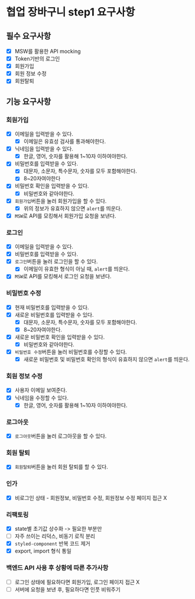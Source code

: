 # 협업 장바구니 step1 요구사항

## 필수 요구사항

- [x] MSW를 활용한 API mocking
- [x] Token기반의 로그인
- [x] 회원가입
- [x] 회원 정보 수정
- [x] 회원탈퇴

## 기능 요구사항

### 회원가입

- [x] 이메일을 입력받을 수 있다.
  - [x] 이메일은 유효성 검사를 통과해야한다.
- [x] 닉네임을 입력받을 수 있다.
  - [x] 한글, 영어, 숫자를 활용해 1~10자 이하여야한다.
- [x] 비밀번호를 입력받을 수 있다.
  - [x] 대문자, 소문자, 특수문자, 숫자를 모두 포함해야한다.
  - [x] 8~20자여야한다
- [x] 비밀번호 확인을 입력받을 수 있다.
  - [x] 비밀번호와 같아야한다.
- [x] `회원가입`버튼을 눌러 회원가입을 할 수 있다.
  - [x] 위의 정보가 유효하지 않으면 `alert`를 띄운다.
- [x] `MSW`로 API를 모킹해서 회원가입 요청을 보낸다.

### 로그인

- [x] 이메일을 입력받을 수 있다.
- [x] 비밀번호를 입력받을 수 있다.
- [x] `로그인`버튼을 눌러 로그인을 할 수 있다.
  - [x] 이메일이 유효한 형식이 아닐 때, `alert`를 띄운다.
- [x] `MSW`로 API를 모킹해서 로그인 요청을 보낸다.

### 비밀번호 수정

- [x] 현재 비밀번호를 입력받을 수 있다.
- [x] 새로운 비밀번호를 입력받을 수 있다.
  - [x] 대문자, 소문자, 특수문자, 숫자를 모두 포함해야한다.
  - [x] 8~20자여야한다.
- [x] 새로운 비밀번호 확인을 입력받을 수 있다.
  - [x] 비밀번호와 같아야한다.
- [x] `비밀번호 수정`버튼을 눌러 비밀번호를 수정할 수 있다.
  - [x] 새로운 비밀번호 및 비밀번호 확인의 형식이 유효하지 않으면 `alert`를 띄운다.

### 회원 정보 수정

- [x] 사용자 이메일 보여준다.
- [x] 닉네임을 수정할 수 있다.
  - [x] 한글, 영어, 숫자를 활용해 1~10자 이하여야한다.

### 로그아웃

- [x] `로그아웃`버튼을 눌러 로그아웃을 할 수 있다.

### 회원 탈퇴

- [x] `회원탈퇴`버튼을 눌러 회원 탈퇴를 할 수 있다.

### 인가

- [x] 비로그인 상태 - 회원정보, 비밀번호 수정, 회원정보 수정 페이지 접근 X

### 리팩토링

- [x] state별 초기값 상수화 -> 필요한 부분만
- [ ] 자주 쓰이는 리덕스, 비동기 로직 분리
- [x] `styled-component` 반복 코드 제거
- [x] export, import 형식 통일

### 백엔드 API 사용 후 상황에 따른 추가사항

- [ ] 로그인 상태에 필요하다면 회원가입, 로그인 페이지 접근 X
- [ ] 서버에 요청을 보낸 후, 필요하다면 인풋 비워주기
